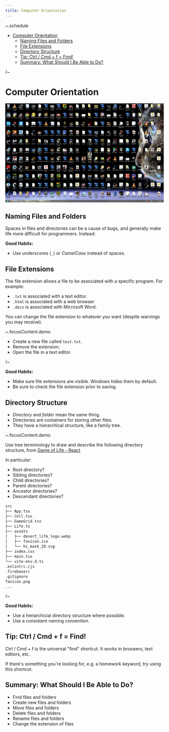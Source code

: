 ```yaml
---
title: Computer Orientation
---
```


~.schedule

- [Computer Orientation](#computer-orientation)
  - [Naming Files and Folders](#naming-files-and-folders)
  - [File Extensions](#file-extensions)
  - [Directory Structure](#directory-structure)
  - [Tip: Ctrl / Cmd + f = Find!](#tip-ctrl--cmd--f--find)
  - [Summary: What Should I Be Able to Do?](#summary-what-should-i-be-able-to-do)

/~

# Computer Orientation

![Messy Desktop](images/messy_desktop.png)

## Naming Files and Folders

Spaces in files and directories can be a cause of bugs, and generally make life more difficult for programmers. Instead:

**Good Habits:**

- Use underscores (`_`) or _CamelCase_ instead of spaces.

## File Extensions

The file extension allows a file to be associated with a specific program. For example:

- `.txt` is associated with a text editor.
- `.html` is associated with a web browser
- `.docx` is associated with Microsoft Word.

You can change the file extension to whatever you want (despite warnings you may receive).

~.focusContent.demo

- Create a new file called `test.txt`.
- Remove the extension.
- Open the file in a text editor.

/~

**Good Habits:**

- Make sure file extensions are visible. Windows hides them by default.
- Be sure to check the file extension prior to saving.

## Directory Structure

- _Directory_ and _folder_ mean the same thing.
- Directories are containers for storing other files.
- They have a hierarchical structure, like a family tree.

~.focusContent.demo

Use tree terminiology to draw and describe the following directory structure, from [Game of Life - React](https://github.com/mpjovanovich/life_react)

In particular:

- Root directory?
- Sibling directories?
- Child directories?
- Parent directories?
- Ancestor directories?
- Descendant directories?

```
src
├── App.tsx
├── Cell.tsx
├── GameGrid.tsx
├── Life.ts
├── assets
│   ├── desert_life_logo.webp
│   ├── favicon.ico
│   └── hc_mask_20.svg
├── index.css
├── main.tsx
└── vite-env.d.ts
.eslintrc.cjs
.firebaserc
.gitignore
favicon.png
...
```

/~

**Good Habits:**

- Use a hierarchicial directory structure where possible.
- Use a consistent naming convention.

## Tip: Ctrl / Cmd + f = Find!

Ctrl / Cmd + f is the universal "find" shortcut. It works in broswers, text editors, etc.

If there's something you're looking for, e.g. a homework keyword, try using this shortcut.

## Summary: What Should I Be Able to Do?

- Find files and folders
- Create new files and folders
- Move files and folders
- Delete files and folders
- Rename files and folders
- Change the extension of files
